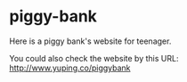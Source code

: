 # piggy-bank
Here is a piggy bank's website for teenager.

You could also check the website by this URL: http://www.yuping.co/piggybank 
